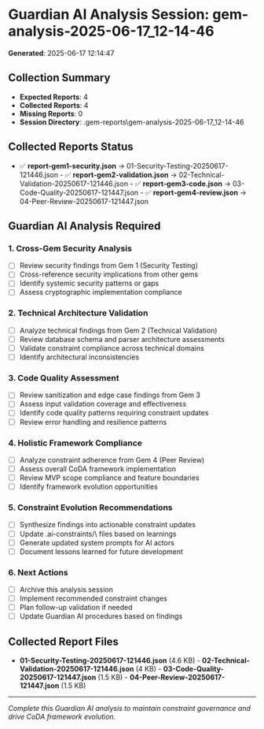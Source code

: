 # Guardian AI Analysis Session: gem-analysis-2025-06-17_12-14-46
**Generated**: 2025-06-17 12:14:47

## Collection Summary
- **Expected Reports**: 4
- **Collected Reports**: 4
- **Missing Reports**: 0
- **Session Directory**: .gem-reports\gem-analysis-2025-06-17_12-14-46

## Collected Reports Status
- ✅ **report-gem1-security.json** → 01-Security-Testing-20250617-121446.json - ✅ **report-gem2-validation.json** → 02-Technical-Validation-20250617-121446.json - ✅ **report-gem3-code.json** → 03-Code-Quality-20250617-121447.json - ✅ **report-gem4-review.json** → 04-Peer-Review-20250617-121447.json

## Guardian AI Analysis Required

### 1. Cross-Gem Security Analysis
- [ ] Review security findings from Gem 1 (Security Testing)
- [ ] Cross-reference security implications from other gems
- [ ] Identify systemic security patterns or gaps
- [ ] Assess cryptographic implementation compliance

### 2. Technical Architecture Validation
- [ ] Analyze technical findings from Gem 2 (Technical Validation)
- [ ] Review database schema and parser architecture assessments
- [ ] Validate constraint compliance across technical domains
- [ ] Identify architectural inconsistencies

### 3. Code Quality Assessment
- [ ] Review sanitization and edge case findings from Gem 3
- [ ] Assess input validation coverage and effectiveness
- [ ] Identify code quality patterns requiring constraint updates
- [ ] Review error handling and resilience patterns

### 4. Holistic Framework Compliance
- [ ] Analyze constraint adherence from Gem 4 (Peer Review)
- [ ] Assess overall CoDA framework implementation
- [ ] Review MVP scope compliance and feature boundaries
- [ ] Identify framework evolution opportunities

### 5. Constraint Evolution Recommendations
- [ ] Synthesize findings into actionable constraint updates
- [ ] Update \.ai-constraints/\ files based on learnings
- [ ] Generate updated system prompts for AI actors
- [ ] Document lessons learned for future development

### 6. Next Actions
- [ ] Archive this analysis session
- [ ] Implement recommended constraint changes
- [ ] Plan follow-up validation if needed
- [ ] Update Guardian AI procedures based on findings

## Collected Report Files
- **01-Security-Testing-20250617-121446.json** (4.6 KB) - **02-Technical-Validation-20250617-121446.json** (4 KB) - **03-Code-Quality-20250617-121447.json** (1.5 KB) - **04-Peer-Review-20250617-121447.json** (1.5 KB)

---
*Complete this Guardian AI analysis to maintain constraint governance and drive CoDA framework evolution.*
